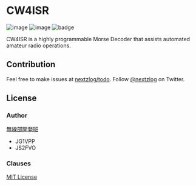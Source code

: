 CW4ISR
====

![image](https://img.shields.io/badge/Go-1.20-red.svg)
![image](https://img.shields.io/badge/license-MIT-darkblue.svg)
![badge](https://github.com/nextzlog/cw4i/actions/workflows/build.yaml/badge.svg)

CW4ISR is a highly programmable Morse Decoder that assists automated amateur radio operations.

## Contribution

Feel free to make issues at [nextzlog/todo](https://github.com/nextzlog/todo).
Follow [@nextzlog](https://twitter.com/nextzlog) on Twitter.

## License

### Author

[無線部開発班](https://nextzlog.dev)

- JG1VPP
- JS2FVO

### Clauses

[MIT License](LICENSE)
